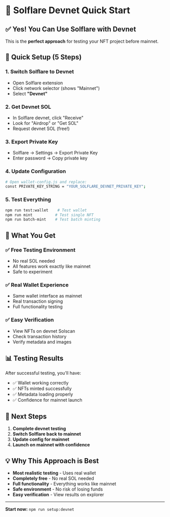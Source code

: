 # 🦊 Solflare Devnet Quick Start

## ✅ Yes! You Can Use Solflare with Devnet

This is the **perfect approach** for testing your NFT project before mainnet.

## 🚀 Quick Setup (5 Steps)

### 1. Switch Solflare to Devnet
- Open Solflare extension
- Click network selector (shows "Mainnet")
- Select **"Devnet"**

### 2. Get Devnet SOL
- In Solflare devnet, click "Receive"
- Look for "Airdrop" or "Get SOL"
- Request devnet SOL (free!)

### 3. Export Private Key
- Solflare → Settings → Export Private Key
- Enter password → Copy private key

### 4. Update Configuration
```bash
# Open wallet-config.js and replace:
const PRIVATE_KEY_STRING = "YOUR_SOLFLARE_DEVNET_PRIVATE_KEY";
```

### 5. Test Everything
```bash
npm run test:wallet    # Test wallet
npm run mint          # Test single NFT
npm run batch-mint    # Test batch minting
```

## 🎯 What You Get

### ✅ Free Testing Environment
- No real SOL needed
- All features work exactly like mainnet
- Safe to experiment

### ✅ Real Wallet Experience
- Same wallet interface as mainnet
- Real transaction signing
- Full functionality testing

### ✅ Easy Verification
- View NFTs on devnet Solscan
- Check transaction history
- Verify metadata and images

## 📊 Testing Results

After successful testing, you'll have:
- ✅ Wallet working correctly
- ✅ NFTs minted successfully
- ✅ Metadata loading properly
- ✅ Confidence for mainnet launch

## 🚀 Next Steps

1. **Complete devnet testing**
2. **Switch Solflare back to mainnet**
3. **Update config for mainnet**
4. **Launch on mainnet with confidence**

## 💡 Why This Approach is Best

- **Most realistic testing** - Uses real wallet
- **Completely free** - No real SOL needed
- **Full functionality** - Everything works like mainnet
- **Safe environment** - No risk of losing funds
- **Easy verification** - View results on explorer

---

**Start now:** `npm run setup:devnet`
